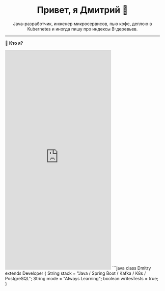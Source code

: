 <h1 align="center">Привет, я Дмитрий 🐸</h1>
<p align="center">
  Java-разработчик, инженер микросервисов, пью кофе, деплою в Kubernetes и иногда пишу про индексы B-деревьев.
</p>

---

🐸 <strong>Кто я?</strong>
<iframe src="https://assets.pinterest.com/ext/embed.html?id=684547212148231352" height="714" width="345" frameborder="0" scrolling="no" ></iframe>
```java
class Dmitry extends Developer {
    String stack = "Java / Spring Boot / Kafka / K8s / PostgreSQL";
    String mode = "Always Learning";
    boolean writesTests = true;
}
